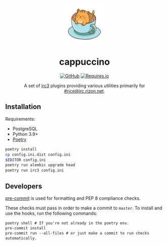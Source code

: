 <p align="center">
  <img align="center" src="logo.png">
</p>

<h1 align="center">cappuccino</h1>

<p align="center">
<a href="LICENSE"><img src="https://img.shields.io/github/license/FoxDev/cappuccino?style=flat-square" alt="GitHub"></a>
<a href="https://requires.io/github/FoxDev/cappuccino/requirements"><img src="https://img.shields.io/requires/github/FoxDev/cappuccino?style=flat-square" alt="Requires.io"></a>
</p>

<p align="center">
A set of <a href="https://github.com/gawel/irc3">irc3</a> plugins providing various utilities primarily for <a href="https://qchat.rizon.net/?channels=rice">#rice@irc.rizon.net</a>. 
</p>

## Installation

Requirements:
* PostgreSQL
* Python 3.9+
* [Poetry](https://python-poetry.org)

```sh
poetry install
cp config.ini.dist config.ini
$EDITOR config.ini
poetry run alembic upgrade head
poetry run irc3 config.ini
```

## Developers
[pre-commit](https://pre-commit.com/) is used for formatting and PEP 8 compliance checks.

These checks must pass in order to make a commit to `master`. To install and use the hooks, run the following commands:

```shell script
poetry shell # If you're not already in the poetry env.
pre-commit install
pre-commit run --all-files # or just make a commit to run checks automatically.
```
